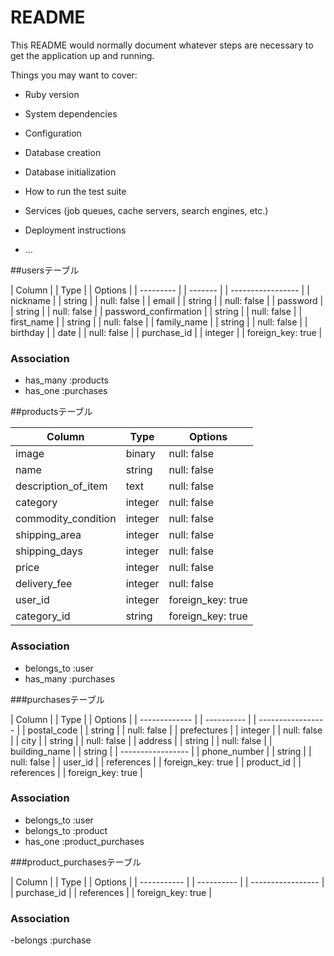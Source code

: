 # README

This README would normally document whatever steps are necessary to get the
application up and running.

Things you may want to cover:

* Ruby version

* System dependencies

* Configuration

* Database creation

* Database initialization

* How to run the test suite

* Services (job queues, cache servers, search engines, etc.)

* Deployment instructions

* ...

<!-- テーブル設計 -->

##usersテーブル

| Column                | | Type    | | Options           |
| ---------             | | ------- | | ----------------- |
| nickname              | | string  | | null: false       |
| email                 | | string  | | null: false       |
| password              | | string  | | null: false       |
| password_confirmation | | string  | | null: false       |
| first_name            | | string  | | null: false       |
| family_name           | | string  | | null: false       |
| birthday              | | date    | | null: false       |
| purchase_id           | | integer | | foreign_key: true |

### Association

- has_many :products
- has_one :purchases

##productsテーブル

| Column               | Type      | Options           |
| -------------------- | --------- | ----------------- |
| image                | binary    | null: false       |
| name                 | string    | null: false       |
| description_of_item  | text      | null: false       |
| category             | integer   | null: false       |
| commodity_condition  | integer   | null: false       |
| shipping_area        | integer   | null: false       |
| shipping_days        | integer   | null: false       |
| price                | integer   | null: false       |
| delivery_fee         | integer   | null: false       |
| user_id              | integer   | foreign_key: true |
| category_id          | string    | foreign_key: true |

### Association

- belongs_to :user
- has_many :purchases



###purchasesテーブル

| Column        | | Type       | | Options           |
| ------------- | | ---------- | | ----------------- |
| postal_code   | | string     | | null: false       |
| prefectures   | | integer    | | null: false       |
| city          | | string     | | null: false       |
| address       | | string     | | null: false       |
| building_name | | string     | | ----------------- |
| phone_number  | | string     | | null: false       |
| user_id       | | references | | foreign_key: true |
| product_id    | | references | | foreign_key: true |

### Association

- belongs_to :user
- belongs_to :product
- has_one :product_purchases

###product_purchasesテーブル

| Column      | | Type       | | Options           |
| ----------- | | ---------- | | ----------------- |
| purchase_id | | references | | foreign_key: true |

### Association

-belongs :purchase